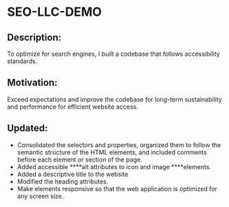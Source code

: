 # SEO-LLC-DEMO

## Description:

To optimize for search engines, I built a codebase that follows accessibility standards.

## Motivation:

Exceed expectations and improve the codebase for long-term sustainability and
performance for efficient website access.

## Updated:

- Consolidated the selectors and properties, organized them to follow the semantic structure of the HTML elements, and included comments before each element or section of the page.
- Added accessible ****alt attributes to icon and image ****elements.
- Added a descriptive title to the website
- Modified the heading attributes.
- Make elements responsive so that the web application is optimized for any screen size.
